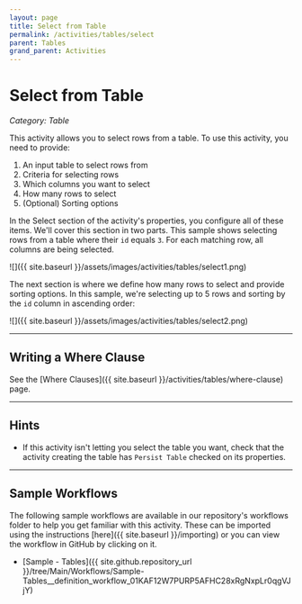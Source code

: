 ```yaml
---
layout: page
title: Select from Table
permalink: /activities/tables/select
parent: Tables
grand_parent: Activities
---
```


# Select from Table
_Category: Table_

This activity allows you to select rows from a table. To use this activity, you need to provide:
1. An input table to select rows from
1. Criteria for selecting rows
1. Which columns you want to select
1. How many rows to select
1. (Optional) Sorting options

In the Select section of the activity's properties, you configure all of these items. We'll cover this section in two parts. This sample shows selecting rows from a table where their `id` equals `3`. For each matching row, all columns are being selected.

![]({{ site.baseurl }}/assets/images/activities/tables/select1.png)

The next section is where we define how many rows to select and provide sorting options. In this sample, we're selecting up to 5 rows and sorting by the `id` column in ascending order:

![]({{ site.baseurl }}/assets/images/activities/tables/select2.png)

---

## Writing a Where Clause
See the [Where Clauses]({{ site.baseurl }}/activities/tables/where-clause) page.

---

## Hints
* If this activity isn't letting you select the table you want, check that the activity creating the table has `Persist Table` checked on its properties.

---

## Sample Workflows
The following sample workflows are available in our repository's workflows folder to help you get familiar with this activity. These can be imported using the instructions [here]({{ site.baseurl }}/importing) or you can view the workflow in GitHub by clicking on it.

* [Sample - Tables]({{ site.github.repository_url }}/tree/Main/Workflows/Sample-Tables__definition_workflow_01KAF12W7PURP5AFHC28xRgNxpLr0qgVJjY)
